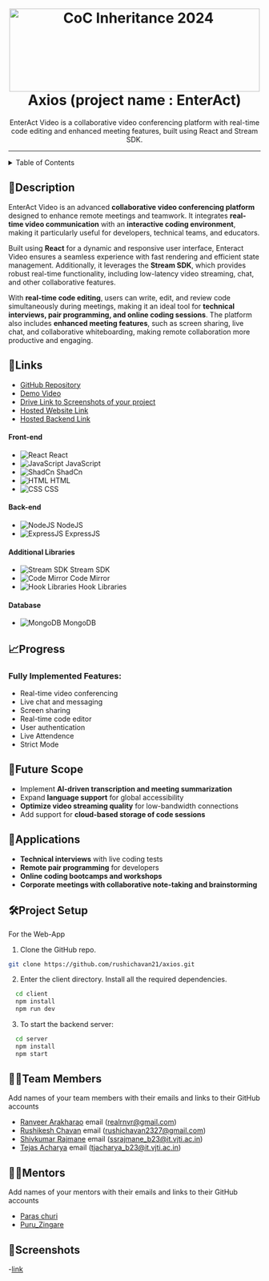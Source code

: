 <h1 align="center">
  <a href="https://github.com/CommunityOfCoders/Inheritance-2024">
    <img src="./Untitled.png" alt="CoC Inheritance 2024" width="500" height="166">
  </a>
  <br>
 Axios (project name : EnterAct)
</h1>

<div align="center">
EnterAct Video is a collaborative video conferencing platform with real-time code editing and enhanced meeting features, built using React and Stream SDK.
</div>
<hr>

<details>
<summary>Table of Contents</summary>

- [Description](#description)
- [Links](#links)
- [Tech Stack](#tech-stack)
- [Progress](#progress)
- [Future Scope](#future-scope)
- [Applications](#applications)
- [Project Setup](#project-setup)
- [Usage](#usage)
- [Team Members](#team-members)
- [Mentors](#mentors)
- [Screenshots](#screenshots)

</details>

## 📝Description
EnterAct Video is an advanced **collaborative video conferencing platform** designed to enhance remote meetings and teamwork. It integrates **real-time video communication** with an **interactive coding environment**, making it particularly useful for developers, technical teams, and educators.

Built using **React** for a dynamic and responsive user interface, Enteract Video ensures a seamless experience with fast rendering and efficient state management. Additionally, it leverages the **Stream SDK**, which provides robust real-time functionality, including low-latency video streaming, chat, and other collaborative features.

With **real-time code editing**, users can write, edit, and review code simultaneously during meetings, making it an ideal tool for **technical interviews, pair programming, and online coding sessions**. The platform also includes **enhanced meeting features**, such as screen sharing, live chat, and collaborative whiteboarding, making remote collaboration more productive and engaging.

## 🔗Links

- [GitHub Repository](https://github.com/rushichavan21/axios)
- [Demo Video](https://drive.google.com/drive/folders/11BZeFkPkF-O0Ek4oG_WOH19e5C8pOG_K?usp=sharing)
- [Drive Link to Screenshots of your project](https://drive.google.com/drive/folders/11BZeFkPkF-O0Ek4oG_WOH19e5C8pOG_K?usp=sharing)
- [Hosted Website Link](https://enteract-video.vercel.app/)
- [Hosted Backend Link](https://axios-fky5.vercel.app/)


#### Front-end  
- ![React](https://img.shields.io/badge/-React-61DAFB?logo=react&logoColor=white&style=flat) React  
- ![JavaScript](https://img.shields.io/badge/-JavaScript-F7DF1E?logo=javascript&logoColor=black&style=flat) JavaScript  
- ![ShadCn](https://img.shields.io/badge/-ShadCn-000000?logo=tailwindcss&logoColor=white&style=flat) ShadCn  
- ![HTML](https://img.shields.io/badge/-HTML-E34F26?logo=html5&logoColor=white&style=flat) HTML  
- ![CSS](https://img.shields.io/badge/-CSS-1572B6?logo=css3&logoColor=white&style=flat) CSS  

#### Back-end  
- ![NodeJS](https://img.shields.io/badge/-Node.js-339933?logo=node.js&logoColor=white&style=flat) NodeJS  
- ![ExpressJS](https://img.shields.io/badge/-Express.js-000000?logo=express&logoColor=white&style=flat) ExpressJS  

#### Additional Libraries  
- ![Stream SDK](https://img.shields.io/badge/-Stream%20SDK-0E83CD?logo=streamlit&logoColor=white&style=flat) Stream SDK  
- ![Code Mirror](https://img.shields.io/badge/-Code%20Mirror-F50057?logo=codemirror&logoColor=white&style=flat) Code Mirror  
- ![Hook Libraries](https://img.shields.io/badge/-Hooks-ff4088?logo=react&logoColor=white&style=flat) Hook Libraries  

#### Database  
- ![MongoDB](https://img.shields.io/badge/-MongoDB-47A248?logo=mongodb&logoColor=white&style=flat) MongoDB  


## 📈Progress
### Fully Implemented Features:
- Real-time video conferencing
- Live chat and messaging
- Screen sharing
- Real-time code editor
- User authentication
- Live Attendence
- Strict Mode
  
## 🔮Future Scope
- Implement **AI-driven transcription and meeting summarization**
- Expand **language support** for global accessibility
- **Optimize video streaming quality** for low-bandwidth connections
- Add support for **cloud-based storage of code sessions**

## 💸Applications
- **Technical interviews** with live coding tests
- **Remote pair programming** for developers
- **Online coding bootcamps and workshops**
- **Corporate meetings with collaborative note-taking and brainstorming**

## 🛠Project Setup

For the Web-App
1. Clone the GitHub repo.
```bash
git clone https://github.com/rushichavan21/axios.git
```
2. Enter the client directory. Install all the required dependencies.
```bash
  cd client
  npm install
  npm run dev
```

3. To start the backend server:
```bash
  cd server
  npm install
  npm start
```

## 👨‍💻Team Members
Add names of your team members with their emails and links to their GitHub accounts

- [Ranveer Arakharao](https://github.com/realrnvr)   email (realrnvr@gmail.com)
- [Rushikesh Chavan](https://github.com/rushichavan21) email (rushichavan2327@gmail.com)
- [Shivkumar Rajmane](https://github.com/workoutbud-github)  email (ssrajmane_b23@it.vjti.ac.in)
- [Tejas Acharya](https://github.com/Tejas-A11) email (tjacharya_b23@it.vjti.ac.in)

## 👨‍🏫Mentors
Add names of your mentors with their emails and links to their GitHub accounts

- [Paras churi](https://github.com/paraschuri)
- [Puru_Zingare](https://github.com/puruz14)

## 📱Screenshots
-[link](https://drive.google.com/drive/folders/11BZeFkPkF-O0Ek4oG_WOH19e5C8pOG_K?usp=sharing)



